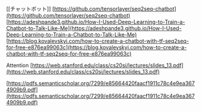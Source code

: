 
[[チャットボット]]
[https://github.com/tensorlayer/seq2seq-chatbot](https://github.com/tensorlayer/seq2seq-chatbot)
[https://adeshpande3.github.io/How-I-Used-Deep-Learning-to-Train-a-Chatbot-to-Talk-Like-Me](https://adeshpande3.github.io/How-I-Used-Deep-Learning-to-Train-a-Chatbot-to-Talk-Like-Me)
[https://blog.kovalevskyi.com/how-to-create-a-chatbot-with-tf-seq2seq-for-free-e876ea99063c](https://blog.kovalevskyi.com/how-to-create-a-chatbot-with-tf-seq2seq-for-free-e876ea99063c)

Attention
[https://web.stanford.edu/class/cs20si/lectures/slides_13.pdf](https://web.stanford.edu/class/cs20si/lectures/slides_13.pdf)

[https://pdfs.semanticscholar.org/7299/e85664420faacf1911c78c4e9ea3674909b9.pdf](https://pdfs.semanticscholar.org/7299/e85664420faacf1911c78c4e9ea3674909b9.pdf)


